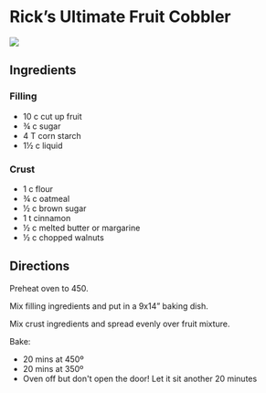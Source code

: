 # Rick’s Ultimate Fruit Cobbler

![](https://i.imgur.com/sYz87lN.jpg)

## Ingredients
### Filling
* 10 c cut up fruit
* ¾ c sugar
* 4 T corn starch
* 1½ c liquid

### Crust
* 1 c flour
* ¾ c oatmeal
* ½ c brown sugar
* 1 t cinnamon
* ½ c melted butter or margarine
* ½ c chopped walnuts

## Directions
Preheat oven to 450.

Mix filling ingredients and put in a 9x14” baking dish.

Mix crust ingredients and spread evenly over fruit mixture.

Bake:
* 20 mins at 450º
* 20 mins at 350º
* Oven off but don't open the door! Let it sit another 20 minutes
